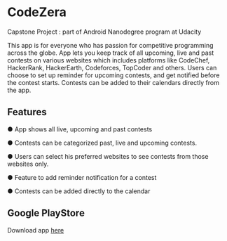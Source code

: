 # CodeZera
Capstone Project : part of Android Nanodegree program at Udacity 

This app is for everyone who has passion for competitive programming across the globe. App lets you keep track of all upcoming, live and past contests on various websites which includes platforms like CodeChef, HackerRank, HackerEarth, Codeforces, TopCoder and others.
Users can choose to set up reminder for upcoming contests, and get notified before the contest starts. Contests can be added to their calendars directly from the app.

## Features
● App shows all live, upcoming and past contests

● Contests can be categorized past, live and upcoming contests.

● Users can select his preferred websites to see contests from those websites only.

● Feature to add reminder notification for a contest

● Contests can be added directly to the calendar


## Google PlayStore
Download app [here](https://play.google.com/store/apps/details?id=com.amrendra.codefiesta&hl=en)
